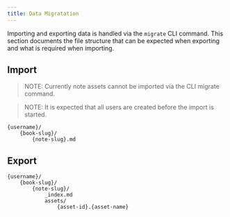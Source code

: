 ```yaml
---
title: Data Migratation
---
```


Importing and exporting data is handled via the `migrate` CLI command. This section documents the file structure that can be expected when exporting and what is required when importing.

## Import

> NOTE: Currently note assets cannot be imported via the CLI migrate command.

> NOTE: It is expected that all users are created before the import is started.

```text
{username}/
    {book-slug}/
        {note-slug}.md
```

## Export

```text
{username}/
    {book-slug}/
        {note-slug}/
            _index.md
            assets/
                {asset-id}.{asset-name}
```
